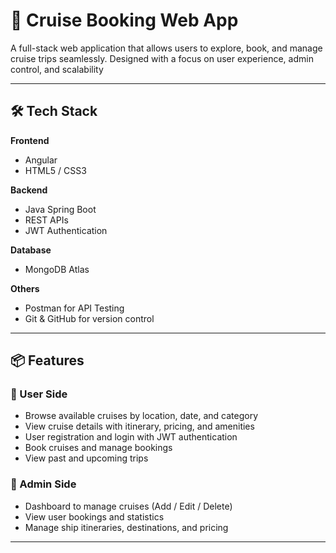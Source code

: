 # 🚢 Cruise Booking Web App

A full-stack web application that allows users to explore, book, and manage cruise trips seamlessly. Designed with a focus on user experience, admin control, and scalability

---

## 🛠️ Tech Stack

**Frontend**  
- Angular  
- HTML5 / CSS3   

**Backend**  
- Java Spring Boot  
- REST APIs  
- JWT Authentication  

**Database**  
- MongoDB Atlas 

**Others**  
- Postman for API Testing   
- Git & GitHub for version control  

---

## 📦 Features

### 👤 User Side
- Browse available cruises by location, date, and category
- View cruise details with itinerary, pricing, and amenities
- User registration and login with JWT authentication
- Book cruises and manage bookings
- View past and upcoming trips

### 🔧 Admin Side
- Dashboard to manage cruises (Add / Edit / Delete)
- View user bookings and statistics
- Manage ship itineraries, destinations, and pricing

---
